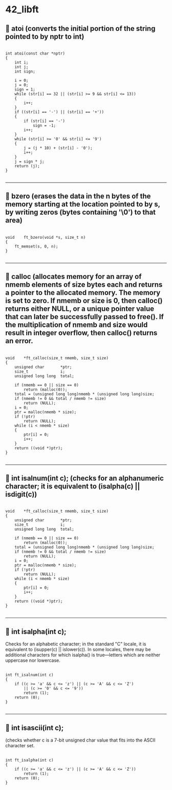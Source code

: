 # 42_libft

## 📁 atoi (converts the initial portion of the string pointed to by nptr to int)

<pre> <code> 
int atoi(const char *nptr)
{
	int	i;
	int	j;
	int	sign;

	i = 0;
	j = 0;
	sign = 1;
	while (str[i] == 32 || (str[i] >= 9 && str[i] <= 13))
	{
		i++;
	}
	if ((str[i] == '-') || (str[i] == '+'))
	{
		if (str[i] == '-')
			sign = -1;
		i++;
	}
	while (str[i] >= '0' && str[i] <= '9')
	{
		j = (j * 10) + (str[i] - '0');
		i++;
	}
	j = sign * j;
	return (j);
}
</code> </pre>

---
## 📁 bzero (erases  the  data  in the n bytes of the memory starting at the location pointed to by s, by writing zeros (bytes  containing '\0') to that area)

<pre> <code> 
void	ft_bzero(void *s, size_t n)
{
	ft_memset(s, 0, n);
}
</code> </pre>

---
## 📁 calloc (allocates memory for an array of  nmemb  elements of  size bytes each and returns a pointer to the allocated memory.  The memory is set to zero.  If nmemb or size is 0,  then  calloc()  returns either  NULL,  or a unique pointer value that can later be successfully passed to free().  If the multiplication of nmemb and size would result in  integer  overflow, then calloc() returns an error.

<pre> <code> 
void	*ft_calloc(size_t nmemb, size_t size)
{
	unsigned char		*ptr;
	size_t				i;
	unsigned long long	total;

	if (nmemb == 0 || size == 0)
		return (malloc(0));
	total = (unsigned long long)nmemb * (unsigned long long)size;
	if (nmemb != 0 && total / nmemb != size)
		return (NULL);
	i = 0;
	ptr = malloc(nmemb * size);
	if (!ptr)
		return (NULL);
	while (i < nmemb * size)
	{
		ptr[i] = 0;
		i++;
	}
	return ((void *)ptr);
}
</code> </pre>
---
## 📁 int isalnum(int c); (checks for an alphanumeric character; it is equivalent to (isalpha(c) || isdigit(c))

<pre> <code> 
void	*ft_calloc(size_t nmemb, size_t size)
{
	unsigned char		*ptr;
	size_t				i;
	unsigned long long	total;

	if (nmemb == 0 || size == 0)
		return (malloc(0));
	total = (unsigned long long)nmemb * (unsigned long long)size;
	if (nmemb != 0 && total / nmemb != size)
		return (NULL);
	i = 0;
	ptr = malloc(nmemb * size);
	if (!ptr)
		return (NULL);
	while (i < nmemb * size)
	{
		ptr[i] = 0;
		i++;
	}
	return ((void *)ptr);
}
</code> </pre>
---
## 📁 int isalpha(int c);

Checks  for an alphabetic character; in the standard "C" locale, it is equivalent to (isupper(c) ||  islower(c)). In  some locales, there may be additional characters for which isalpha() is true—letters which are neither uppercase nor lowercase.

<pre> <code> 
int	ft_isalnum(int c)
{
	if ((c >= 'a' && c <= 'z') || (c >= 'A' && c <= 'Z')
		|| (c >= '0' && c <= '9'))
		return (1);
	return (0);
}
</code> </pre>
---
## 📁 int isascii(int c);

(checks whether c is a 7-bit unsigned char value that  fits  into the ASCII character set.

<pre> <code> 
int	ft_isalpha(int c)
{
	if ((c >= 'a' && c <= 'z') || (c >= 'A' && c <= 'Z'))
		return (1);
	return (0);
}
</code> </pre>
